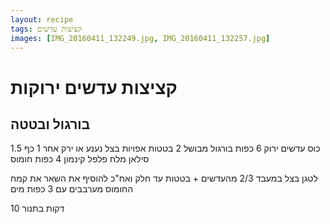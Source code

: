 ```yaml
---
layout: recipe
tags: קציצות עדשים
images: [IMG_20160411_132249.jpg, IMG_20160411_132257.jpg]
---
```


# קציצות עדשים ירוקות

## בורגול ובטטה

1.5 כוס עדשים ירוק
6 כפות בורגול מבושל
2 בטטות אפויות
בצל
נענע או ירק אחר
1 כף סילאן מלח פלפל קינמון
4 כפות חומוס

לטגן בצל במעבד 2/3 מהעדשים +
בטטות עד חלק ואח"כ להוסיף את השאר
את קמח החומוס מערבבים עם 3 כפות מים

10 דקות בתנור
